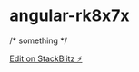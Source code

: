 # angular-rk8x7x

/* something */

[Edit on StackBlitz ⚡️](https://stackblitz.com/edit/angular-rk8x7x)
